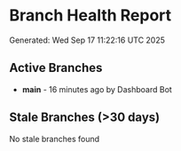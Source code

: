 # Branch Health Report
Generated: Wed Sep 17 11:22:16 UTC 2025

## Active Branches
- **main** - 16 minutes ago by Dashboard Bot

## Stale Branches (>30 days)
No stale branches found
